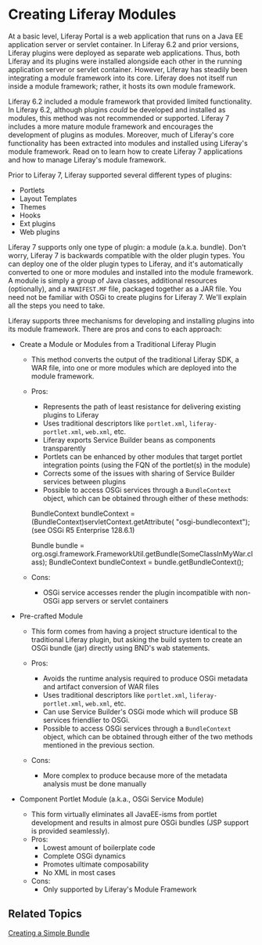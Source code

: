 # Creating Liferay Modules

At a basic level, Liferay Portal is a web application that runs on a Java EE
application server or servlet container. In Liferay 6.2 and prior versions,
Liferay plugins were deployed as separate web applications. Thus, both Liferay
and its plugins were installed alongside each other in the running
application server or servlet container. However, Liferay has steadily been
integrating a module framework into its core. Liferay does not itself run inside
a module framework; rather, it hosts its own module framework.

Liferay 6.2 included a module framework that provided limited functionality. In
Liferay 6.2, although plugins *could* be developed and installed as modules,
this method was not recommended or supported. Liferay 7 includes a more mature
module framework and encourages the development of plugins as modules. Moreover,
much of Liferay's core functionality has been extracted into modules and
installed using Liferay's module framework. Read on to learn how to create
Liferay 7 applications and how to manage Liferay's module framework.

Prior to Liferay 7, Liferay supported several different types of plugins:

- Portlets
- Layout Templates
- Themes
- Hooks
- Ext plugins
- Web plugins

Liferay 7 supports only one type of plugin: a module (a.k.a. bundle). Don't
worry, Liferay 7 is backwards compatible with the older plugin types. You can
deploy one of the older plugin types to Liferay, and it's automatically
converted to one or more modules and installed into the module framework. A
module is simply a group of Java classes, additional resources (optionally), and
a `MANIFEST.MF` file, packaged together as a JAR file. You need not be familiar
with OSGi to create plugins for Liferay 7. We'll explain all the steps you need
to take.

Liferay supports three mechanisms for developing and installing plugins into
its module framework. There are pros and cons to each approach:

- Create a Module or Modules from a Traditional Liferay Plugin
    - This method converts the output of the traditional Liferay SDK, a WAR
      file, into one or more modules which are deployed into the module
      framework.
    - Pros:
        - Represents the path of least resistance for delivering existing
          plugins to Liferay
        - Uses traditional descriptors like `portlet.xml`,
          `liferay-portlet.xml`, `web.xml`, etc.
        - Liferay exports Service Builder beans as components transparently
        - Portlets can be enhanced by other modules that target portlet
          integration points (using the FQN of the portlet(s) in the module)
        - Corrects some of the issues with sharing of Service Builder services
          between plugins
        - Possible to access OSGi services through a `BundleContext` object,
          which can be obtained through either of these methods:

        BundleContext bundleContext = (BundleContext)servletContext.getAttribute(
        "osgi-bundlecontext");
    (see OSGi R5 Enterprise 128.6.1)

        Bundle bundle = org.osgi.framework.FrameworkUtil.getBundle(SomeClassInMyWar.class);
        BundleContext bundleContext = bundle.getBundleContext();

    - Cons:
        - OSGi service accesses render the plugin incompatible with non-OSGi app
          servers or servlet containers

- Pre-crafted Module
    - This form comes from having a project structure identical to the
        traditional Liferay plugin, but asking the build system to create an
        OSGi bundle (jar) directly using BND's wab statements.
    - Pros:
        - Avoids the runtime analysis required to produce OSGi metadata and
          artifact conversion of WAR files
        - Uses traditional descriptors like `portlet.xml`,
          `liferay-portlet.xml`, `web.xml`, etc.
        - Can use Service Builder's OSGi mode which will produce SB services
          friendlier to OSGi.
        - Possible to access OSGi services through a `BundleContext` object,
          which can be obtained through either of the two methods mentioned
          in the previous section.

    - Cons:
        - More complex to produce because more of the metadata analysis must be
          done manually

- Component Portlet Module (a.k.a., OSGi Service Module)
    - This form virtually eliminates all JavaEE-isms from portlet development
      and results in almost pure OSGi bundles (JSP support is provided
      seamlessly).
    - Pros:
        - Lowest amount of boilerplate code
        - Complete OSGi dynamics
        - Promotes ultimate composability
        - No XML in most cases
    - Cons:
        - Only supported by Liferay's Module Framework

## Related Topics [](id=related-topics)

[Creating a Simple Bundle](/develop/tutorials/-/knowledge_base/7-0/creating-a-simple-bundle)
